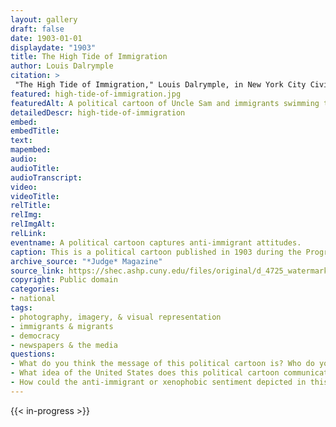 ```yaml
--- 
layout: gallery
draft: false
date: 1903-01-01
displaydate: "1903"
title: The High Tide of Immigration
author: Louis Dalrymple
citation: >
 "The High Tide of Immigration," Louis Dalrymple, in New York City Civil Rights History Project, Accessed: [Month Day, Year], https://nyccivilrightshistory.org/gallery/high-tide-of-immigration.
featured: high-tide-of-immigration.jpg
featuredAlt: A political cartoon of Uncle Sam and immigrants swimming to the US shore.
detailedDescr: high-tide-of-immigration
embed: 
embedTitle: 
text: 
mapembed: 
audio: 
audioTitle: 
audioTranscript: 
video: 
videoTitle: 
relTitle: 
relImg: 
relImgAlt: 
relLink: 
eventname: A political cartoon captures anti-immigrant attitudes.
caption: This is a political cartoon published in 1903 during the Progressive Era, when immigration accounted for much of the new population growth in New York City. Many immigrants came from Europe by boat in search of economic and social opportunities spanning decades. This document clearly targeted the city’s local white audience by presenting strong anti-immigration, white supremacist, and American patriotic rhetoric, each as socially acceptable ideas. 
archive_source: "*Judge* Magazine"
source_link: https://shec.ashp.cuny.edu/files/original/d_4725_watermarked150_3acbee8f7e.jpg 
copyright: Public domain
categories: 
- national
tags: 
- photography, imagery, & visual representation
- immigrants & migrants
- democracy
- newspapers & the media
questions: 
- What do you think the message of this political cartoon is? Who do you think it is trying to speak to? 
- What idea of the United States does this political cartoon communicate? What relationship does it suggest between US patriotism and immigration? 
- How could the anti-immigrant or xenophobic sentiment depicted in this cartoon have mattered for school governance in New York City? How could it affect how people thought about who should be in charge of a system with a large majority of immigrant students and a predominantly white and Protestant Christian political elite?
--- 
```


{{< in-progress >}}
